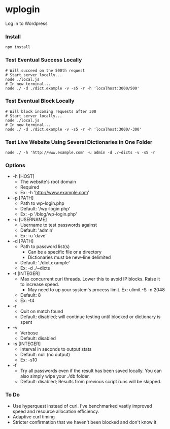 # wplogin
Log in to Wordpress


### Install
```
npm install
```


### Test Eventual Success Locally
```
# Will succeed on the 500th request
# Start server locally...
node ./local.js 
# In new terminal...
node ./ -d ./dict.example -v -s5 -r -h 'localhost:3000/500'
```


### Test Eventual Block Locally
```
# Will block incoming requests after 300
# Start server locally...
node ./local.js 
# In new terminal...
node ./ -d ./dict.example -v -s5 -r -h 'localhost:3000/-300'
```


### Test Live Website Using Several Dictionaries in One Folder
```
node ./ -h 'http://www.example.com' -u admin -d ./~dicts -v -s5 -r
```


### Options
* -h [HOST]
	* The website's root domain
	* Required
	* Ex: -h 'http://www.example.com'
* -p [PATH]
	* Path to wp-login.php
	* Default: '/wp-login.php'
	* Ex: -p '/blog/wp-login.php'
* -u [USERNAME]
	* Username to test passwords against
	* Default: 'admin'
	* Ex: -u 'dave'
* -d [PATH]
	* Path to password list(s)
		* Can be a specific file or a directory
		* Dictionaries must be new-line delimited
	* Default: './dict.example'
	* Ex: -d ./~dicts
* -t [INTEGER]
	* Max concurrent curl threads. Lower this to avoid IP blocks. Raise it to increase speed.
		* May need to up your system's process limit. Ex: ulimit -S -n 2048
	* Default: 8
	* Ex: -t4
* -r
	* Quit on match found
	* Default: disabled; will continue testing until blocked or dictionary is spent
* -v
	* Verbose
	* Default: disabled
* -s [INTEGER]
	* Interval in seconds to output stats
	* Default: null (no output)
	* Ex: -s10
* -f
	* Try all passwords even if the result has been saved locally. You can also simply wipe your ./db folder.
	* Default: disabled; Results from previous script runs will be skipped.


### To Do
- Use hyperquest instead of curl. I've benchmarked vastly improved speed and resource allocation efficiency.
- Adaptive curl timing
- Stricter confirmation that we haven't been blocked and don't know it